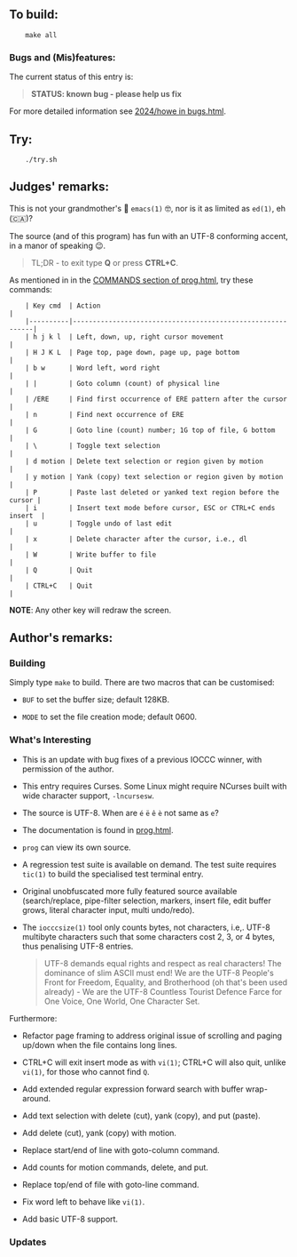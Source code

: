 ## To build:

``` <!---sh-->
    make all
```


### Bugs and (Mis)features:

The current status of this entry is:

> **STATUS: known bug - please help us fix**

For more detailed information see [2024/howe in bugs.html](../../bugs.html#2024_howe).


## Try:

``` <!---sh-->
    ./try.sh
```


## Judges' remarks:

This is not your grandmother's 👵 `emacs(1)` 🤓, nor is it as limited as `ed(1)`, eh (🇨🇦)?

The source (and of this program) has fun with an UTF-8 conforming accent, in a manor of speaking 😉.

> TL;DR - to exit type **Q** or press **CTRL+C**.

As mentioned in in the [COMMANDS section of prog.html](prog.html#commands), try these commands:

```
    | Key cmd  | Action                                                     |
    |----------|------------------------------------------------------------|
    | h j k l  | Left, down, up, right cursor movement                      |
    | H J K L  | Page top, page down, page up, page bottom                  |
    | b w      | Word left, word right                                      |
    | |        | Goto column (count) of physical line                       |
    | /ERE     | Find first occurrence of ERE pattern after the cursor      |
    | n        | Find next occurrence of ERE                                |
    | G        | Goto line (count) number; 1G top of file, G bottom         |
    | \        | Toggle text selection                                      |
    | d motion | Delete text selection or region given by motion            |
    | y motion | Yank (copy) text selection or region given by motion       |
    | P        | Paste last deleted or yanked text region before the cursor |
    | i        | Insert text mode before cursor, ESC or CTRL+C ends insert  |
    | u        | Toggle undo of last edit                                   |
    | x        | Delete character after the cursor, i.e., dl                |
    | W        | Write buffer to file                                       |
    | Q        | Quit                                                       |
    | CTRL+C   | Quit                                                       |
```

**NOTE**: Any other key will redraw the screen.


## Author's remarks:


### Building

Simply type `make` to build.  There are two macros that can be customised:

* `BUF` to set the buffer size; default 128KB.

* `MODE` to set the file creation mode; default 0600.


### What's Interesting

* This is an update with bug fixes of a previous IOCCC winner, with permission of the author.

* This entry requires Curses.  Some Linux might require NCurses built with wide character support, `-lncursesw`.

* The source is UTF-8.  When are `é` `ë` `ê` `è` not same as `e`?

* The documentation is found in [prog.html](prog.html).

* `prog` can view its own source.

* A regression test suite is available on demand.  The test suite requires `tic(1)` to build the specialised test terminal entry.

* Original unobfuscated more fully featured source available (search/replace, pipe-filter selection, markers, insert file, edit buffer grows, literal character input, multi undo/redo).

* The `iocccsize(1)` tool only counts bytes, not characters, i.e,. UTF-8 multibyte characters such that some characters cost 2, 3, or 4 bytes, thus penalising UTF-8 entries.

   > UTF-8 demands equal rights and respect as real characters!  The dominance of slim ASCII must end!  We are the UTF-8 People's Front for Freedom, Equality, and Brotherhood (oh that's been used already) - We are the UTF-8 Countless Tourist Defence Farce for One Voice, One World, One Character Set.

Furthermore:

* Refactor page framing to address original issue of scrolling and paging up/down when the file contains long lines.

* CTRL+C will exit insert mode as with `vi(1)`; CTRL+C will also quit, unlike `vi(1)`, for those who cannot find `Q`.

* Add extended regular expression forward search with buffer wrap-around.

* Add text selection with delete (cut), yank (copy), and put (paste).

* Add delete (cut), yank (copy) with motion.

* Replace start/end of line with goto-column command.

* Add counts for motion commands, delete, and put.

* Replace top/end of file with goto-line command.

* Fix word left to behave like `vi(1)`.

* Add basic UTF-8 support.


### Updates


<!--

    Copyright © 1984-2025 by Landon Curt Noll and Leonid A. Broukhis.  All Rights Reserved.

    You are free to share and adapt this file under the terms of this license:

        Creative Commons Attribution-ShareAlike 4.0 International (CC BY-SA 4.0)

    For more information, see:

        https://creativecommons.org/licenses/by-sa/4.0/

-->
